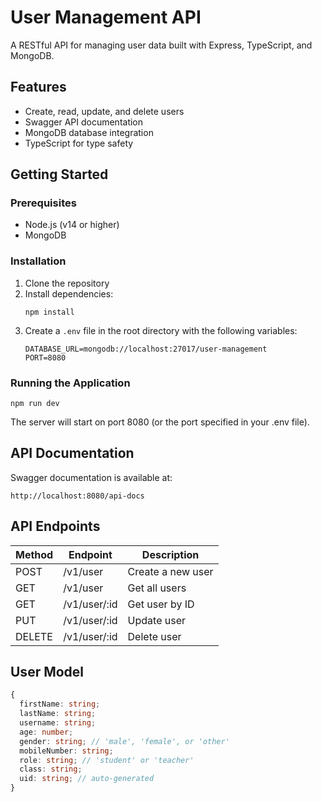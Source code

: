 # User Management API

A RESTful API for managing user data built with Express, TypeScript, and MongoDB.

## Features

- Create, read, update, and delete users
- Swagger API documentation
- MongoDB database integration
- TypeScript for type safety

## Getting Started

### Prerequisites

- Node.js (v14 or higher)
- MongoDB

### Installation

1. Clone the repository
2. Install dependencies:
   ```
   npm install
   ```
3. Create a `.env` file in the root directory with the following variables:
   ```
   DATABASE_URL=mongodb://localhost:27017/user-management
   PORT=8080
   ```

### Running the Application

```
npm run dev
```

The server will start on port 8080 (or the port specified in your .env file).

## API Documentation

Swagger documentation is available at:

```
http://localhost:8080/api-docs
```

## API Endpoints

| Method | Endpoint     | Description      |
|--------|--------------|------------------|
| POST   | /v1/user     | Create a new user |
| GET    | /v1/user     | Get all users    |
| GET    | /v1/user/:id | Get user by ID   |
| PUT    | /v1/user/:id | Update user      |
| DELETE | /v1/user/:id | Delete user      |

## User Model

```typescript
{
  firstName: string;
  lastName: string;
  username: string;
  age: number;
  gender: string; // 'male', 'female', or 'other'
  mobileNumber: string;
  role: string; // 'student' or 'teacher'
  class: string;
  uid: string; // auto-generated
}
```